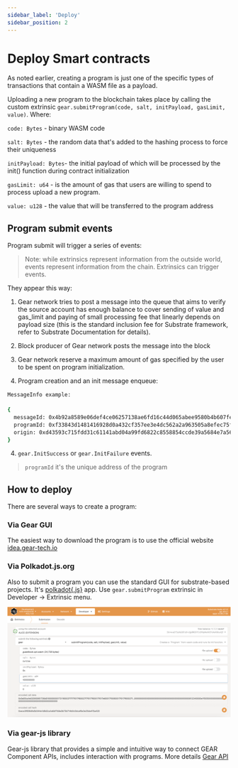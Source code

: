 ```yaml
---
sidebar_label: 'Deploy'
sidebar_position: 2
---
```


# Deploy Smart contracts

As noted earlier, creating a program is just one of the specific types of transactions that contain a WASM file as a payload.

Uploading a new program to the blockchain takes place by calling the custom extrinsic `gear.submitProgram(code, salt, initPayload, gasLimit, value)`. Where:

`code: Bytes` - binary WASM code

`salt: Bytes` - the random data that's added to the hashing process to force their uniqueness

`initPayload: Bytes`- the initial payload of which will be processed by the init() function during contract initialization

`gasLimit: u64` -  is the amount of gas that users are willing to spend to process upload a new program.

`value: u128` - the value that will be transferred to the program address

## Program submit events

Program submit will trigger a series of events:

> Note: while extrinsics represent information from the outside world, events represent information from the chain. Extrinsics can trigger events.

They appear this way:

1. Gear network tries to post a message into the queue that aims to verify the source account has enough balance to cover sending of value and gas_limit and paying of small processing fee that linearly depends on payload size (this is the standard inclusion fee for Substrate framework, refer to Substrate Documentation for details).

2. Block producer of Gear network posts the message into the block

3. Gear network reserve a maximum amount of gas specified by the user to be spent on program initialization.

3. Program creation and an init message enqueue:

```sh
MessageInfo example:

{
  messageId: 0x4b92a8589e06def4ce06257138ae6fd16c44d065abee9580b4b607fe3c85baa2
  programId: 0xf33843d1481416928d0a432cf357ee3e4dc562a2a963505a8efec75febb4f9de
  origin: 0xd43593c715fdd31c61141abd04a99fd6822c8558854ccde39a5684e7a56da27d
}
```
4. `gear.InitSuccess` or `gear.InitFailure` events. 

> `programId` it's the unique address of the program

## How to deploy

There are several ways to create a program:

### Via Gear GUI

The easiest way to download the program is to use the official website [idea.gear-tech.io](https://idea.gear-tech.io)

### Via Polkadot.js.org

Also to submit a program you can use the standard GUI for substrate-based projects. It's [polkadot{.js}](https://polkadot.js.org) app. Use `gear.submitProgram` extrinsic in Developer -> Extrinsic menu.

![img alt](./img/polkadot-gui.png)

### Via gear-js library

Gear-js library that provides a simple and intuitive way to connect GEAR Component APIs, includes interaction with programs. More details [Gear API](https://wiki.gear-tech.io/api/connect)
